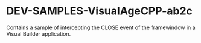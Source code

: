 DEV-SAMPLES-VisualAgeCPP-ab2c
=============================

Contains a sample of intercepting the CLOSE event of the framewindow in a Visual Builder application.
